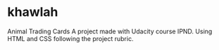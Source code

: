 # khawlah
Animal Trading Cards
A project made with Udacity course IPND. Using HTML and CSS following the project rubric.
